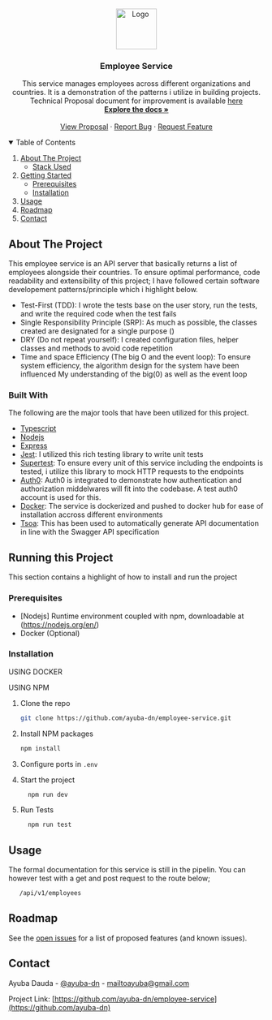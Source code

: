 



<!-- PROJECT LOGO -->
<br />
<p align="center">
  <a href="https://github.com/ayuba-dn/employee-service">
    <img src="https://i.ibb.co/zFM537r/logo.png" alt="Logo" width="80" height="80">
  </a>

  <h3 align="center">Employee Service</h3>

  <p align="center">
 This service manages employees across different organizations and countries. It is a demonstration of the patterns i utilize in building projects. Technical Proposal document for improvement is available <a href="https://docs.google.com/document/d/1NQAYiJfMpgfAQGixtT5ZST-BRoveKTAwoqVYh4KoXL0/edit?usp=sharing">here</a>
    <br />
    <a href="#installation"><strong>Explore the docs »</strong></a>
    <br />
    <br />
    <a href="https://docs.google.com/document/d/1NQAYiJfMpgfAQGixtT5ZST-BRoveKTAwoqVYh4KoXL0/edit?usp=sharing">View Proposal</a>
    ·
    <a href="https://github.com/ayuba-dn/employee-service/issues">Report Bug</a>
    ·
    <a href="https://github.com/ayuba-dn/employee-service/issues">Request Feature</a>
  </p>
</p>



<!-- TABLE OF CONTENTS -->
<details open="open">
  <summary>Table of Contents</summary>
  <ol>
    <li>
      <a href="#about-the-project">About The Project</a>
      <ul>
        <li><a href="#built-with">Stack Used</a></li>
      </ul>
    </li>
    <li>
      <a href="#getting-started">Getting Started</a>
      <ul>
        <li><a href="#prerequisites">Prerequisites</a></li>
        <li><a href="#installation">Installation</a></li>
      </ul>
    </li>
    <li><a href="#usage">Usage</a></li>
    <li><a href="#roadmap">Roadmap</a></li>
    <li><a href="#contact">Contact</a></li>
  </ol>
</details>



<!-- ABOUT THE PROJECT -->
## About The Project

This employee service is an API server that basically returns a list of employees alongside their countries. To ensure optimal performance, code readability and extensibility of this project; I have followed certain software developement patterns/principle which i highlight below.

* Test-First (TDD): I wrote the tests base on the user story, run the tests, and write the required code when the test fails
* Single Responsibility Principle (SRP): As much as possible, the classes created are designated for a single purpose ()
* DRY (Do not repeat yourself): I created configuration files, helper classes and methods to avoid code repetition
* Time and space Efficiency (The big O and the event loop): To ensure system efficiency, the algorithm design for the system have been influenced My understanding of the big(0) as well as the event loop


### Built With

The following are the major tools that have been utilized for this project.
* [Typescript](https://www.typescriptlang.org)
* [Nodejs](https://nodejs.org/en/)
* [Express](https://expressjs.com)
* [Jest](https://jestjs.io/): I utilized this rich testing library to write unit tests
* [Supertest](https://www.npmjs.com/package/supertest): To ensure every unit of this service including the endpoints is tested, i utilize this library to mock HTTP requests to the endpoints
* [Auth0](https://auth0.com/): Auth0 is integrated to demonstrate how authentication and authorization middelwares will fit into the codebase. A test auth0 account is used for this.
* [Docker](https://docker.com/): The service is dockerized and pushed to docker hub for ease of installation accross different environments
* [Tsoa](https://github.com/lukeautry/tsoa#readme): This has been used to automatically generate API documentation in line with the Swagger API specification






<!-- GETTING STARTED -->
## Running this Project

This section contains a highlight of how to install and run the project

### Prerequisites

* [Nodejs] Runtime environment coupled with npm, downloadable at (https://nodejs.org/en/)
* Docker (Optional)



### Installation

USING DOCKER

USING NPM
1. Clone the repo
   ```sh
   git clone https://github.com/ayuba-dn/employee-service.git
   ```
3. Install NPM packages
   ```sh
   npm install
   ```
4. Configure ports in `.env`
  
5. Start the project
   ```sh
     npm run dev
   ```
  
5. Run Tests
   ```sh
     npm run test
   ```


<!-- USAGE EXAMPLES -->
## Usage

The formal documentation for this service is still in the pipelin. You can however test with a get and post request to the route below;

```sh
   /api/v1/employees
   ```


<!-- ROADMAP -->
## Roadmap

See the [open issues](https://github.com/ayuba-dn/employee-service/issues) for a list of proposed features (and known issues).






<!-- CONTACT -->
## Contact

Ayuba Dauda - [@ayuba-dn](https://twitter.com/ayuba-dn) - mailtoayuba@gmail.com

Project Link: [https://github.com/ayuba-dn/employee-service](https://github.com/ayuba-dn)








